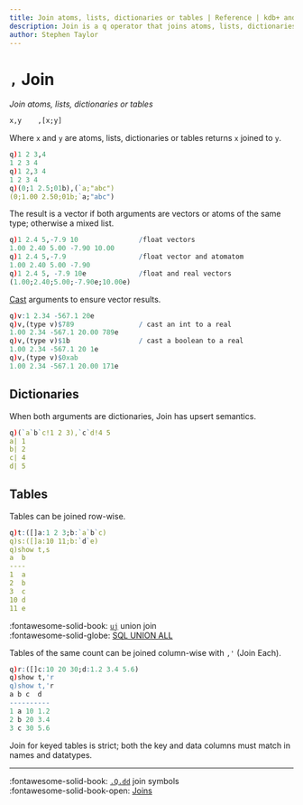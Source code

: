 ```yaml
---
title: Join atoms, lists, dictionaries or tables | Reference | kdb+ and q documentation
description: Join is a q operator that joins atoms, lists, dictionaries or tables.
author: Stephen Taylor
---
```

# `,` Join

_Join atoms, lists, dictionaries or tables_


```txt
x,y    ,[x;y]
```

Where `x` and `y` are atoms, lists, dictionaries or tables returns `x` joined to `y`. 

```q
q)1 2 3,4
1 2 3 4
q)1 2,3 4
1 2 3 4
q)(0;1 2.5;01b),(`a;"abc")
(0;1.00 2.50;01b;`a;"abc")
```

The result is a vector if both arguments are vectors or atoms of the same type; otherwise a mixed list.

```q
q)1 2.4 5,-7.9 10               /float vectors
1.00 2.40 5.00 -7.90 10.00
q)1 2.4 5,-7.9                  /float vector and atomatom 
1.00 2.40 5.00 -7.90
q)1 2.4 5, -7.9 10e             /float and real vectors
(1.00;2.40;5.00;-7.90e;10.00e)
```

[Cast](cast.md) arguments to ensure vector results.

```q
q)v:1 2.34 -567.1 20e
q)v,(type v)$789                / cast an int to a real
1.00 2.34 -567.1 20.00 789e
q)v,(type v)$1b                 / cast a boolean to a real
1.00 2.34 -567.1 20 1e
q)v,(type v)$0xab
1.00 2.34 -567.1 20.00 171e
```


## Dictionaries

When both arguments are dictionaries, Join has upsert semantics.

```q
q)(`a`b`c!1 2 3),`c`d!4 5
a| 1
b| 2
c| 4
d| 5
```


## Tables 

Tables can be joined row-wise. 

```q
q)t:([]a:1 2 3;b:`a`b`c)
q)s:([]a:10 11;b:`d`e)
q)show t,s
a  b
----
1  a
2  b
3  c
10 d
11 e
```

:fontawesome-solid-book:
[`uj`](uj.md) union join
<br>
:fontawesome-solid-globe:
[SQL UNION ALL](https://www.w3schools.com/sql/sql_union.asp)

Tables of the same count can be joined column-wise with `,'` (Join Each).

```q
q)r:([]c:10 20 30;d:1.2 3.4 5.6)
q)show t,'r
q)show t,'r
a b c  d
----------
1 a 10 1.2
2 b 20 3.4
3 c 30 5.6
```

Join for keyed tables is strict; both the key and data columns must match in names and datatypes.

----

:fontawesome-solid-book: 
[`.Q.dd`](dotq.md#qdd-join-symbols) join symbols
<br>
:fontawesome-solid-book-open: 
[Joins](../basics/joins.md) 


